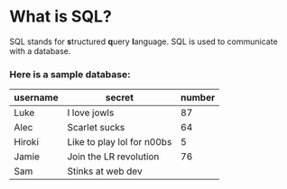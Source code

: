 # What is SQL?

SQL stands for **s**tructured **q**uery **l**anguage. SQL is used to communicate with a database. 



### Here is a sample database: 



| **username** | **secret** | **number** |
| --- | --- | --- |
| Luke | I love jowls | 87 |
| Alec | Scarlet sucks | 64 |
| Hiroki | Like to play lol for n00bs | 5 |
| Jamie | Join the LR revolution | 76 |
| Sam | Stinks at web dev |  |







